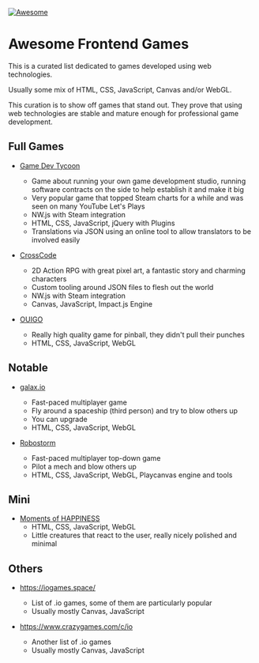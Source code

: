 [![Awesome](https://awesome.re/badge.svg)](https://awesome.re)

# Awesome Frontend Games

This is a curated list dedicated to games developed using web technologies.

Usually some mix of HTML, CSS, JavaScript, Canvas and/or WebGL.


This curation is to show off games that stand out.
They prove that using web technologies are stable and mature enough for professional game development.



## Full Games

- [Game Dev Tycoon](http://www.greenheartgames.com/app/game-dev-tycoon/)
	* Game about running your own game development studio, running software contracts on the side to help establish it and make it big 
	* Very popular game that topped Steam charts for a while and was seen on many YouTube Let's Plays
	* NW.js with Steam integration
	* HTML, CSS, JavaScript, jQuery with Plugins
	* Translations via JSON using an online tool to allow translators to be involved easily

- [CrossCode](http://www.cross-code.com/)
	* 2D Action RPG with great pixel art, a fantastic story and charming characters
	* Custom tooling around JSON files to flesh out the world
	* NW.js with Steam integration
	* Canvas, JavaScript, Impact.js Engine

- [OUIGO](http://letsplay.ouigo.com/)
	* Really high quality game for pinball, they didn't pull their punches
	* HTML, CSS, JavaScript, WebGL



## Notable

- [galax.io](https://galax.io/)
	* Fast-paced multiplayer game
	* Fly around a spaceship (third person) and try to blow others up
	* You can upgrade 
	* HTML, CSS, JavaScript, WebGL

- [Robostorm](https://robostorm.io/)
	* Fast-paced multiplayer top-down game
	* Pilot a mech and blow others up
	* HTML, CSS, JavaScript, WebGL, Playcanvas engine and tools



## Mini

- [Moments of HAPPINESS](https://moments.epic.net/)
	* HTML, CSS, JavaScript, WebGL
	* Little creatures that react to the user, really nicely polished and minimal



## Others

- https://iogames.space/
	* List of .io games, some of them are particularly popular
	* Usually mostly Canvas, JavaScript

- https://www.crazygames.com/c/io
	* Another list of .io games
	* Usually mostly Canvas, JavaScript




